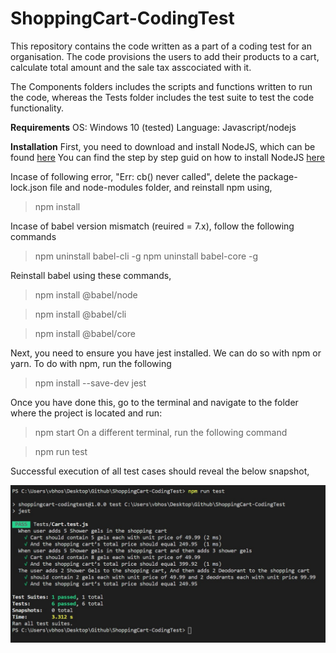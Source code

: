 # ShoppingCart-CodingTest
This repository contains the code written as a part of a coding test for an organisation. The code provisions the users to add their products to a cart, calculate total amount and the sale tax asscociated with it. 

The Components folders includes the scripts and functions written to run the code, whereas the Tests folder includes the test suite to test the code functionality. 

<b>Requirements</b>
OS: Windows 10 (tested)
Language: Javascript/nodejs

<b>Installation</b>
First, you need to download and install NodeJS, which can be found <a href="https://nodejs.org/en/download/">here</a> You can find the step by step guid on how to install NodeJS <a href = "https://phoenixnap.com/kb/install-node-js-npm-on-windows">here</a>

Incase of following error, "Err: cb() never called", delete the package-lock.json file and node-modules folder, and reinstall npm using,
> npm install

Incase of babel version mismatch (reuired = 7.x), follow the following commands
> npm uninstall babel-cli -g
> npm uninstall babel-core -g

Reinstall babel using these commands,

> npm install @babel/node

> npm install @babel/cli

> npm install @babel/core

Next, you need to ensure you have jest installed. We can do so with npm or yarn. To do with npm, run the following 

> npm install --save-dev jest

Once you have done this, go to the terminal and navigate to the folder where the project is located and run:

> npm start
 On a different terminal, run the following command
  
> npm run test

Successful execution of all test cases should reveal the below snapshot, 

![ScreenShot](/imgs/success.png)


